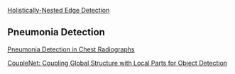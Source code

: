 [Holistically-Nested Edge Detection](https://arxiv.org/pdf/1504.06375.pdf)

## Pneumonia Detection
[Pneumonia Detection in Chest Radiographs](https://arxiv.org/pdf/1811.08939.pdf)

[CoupleNet: Coupling Global Structure with Local Parts for Object Detection](https://arxiv.org/pdf/1708.02863.pdf)
